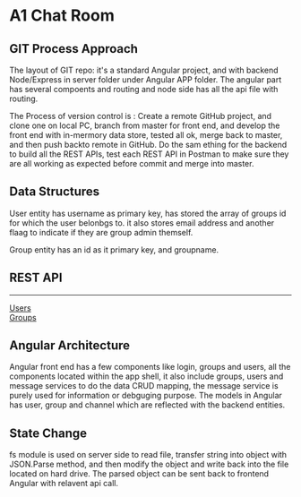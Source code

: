 # A1 Chat Room

## GIT Process Approach

The layout of GIT repo: it's a standard Angular project, and with backend Node/Express in server folder under Angular APP folder.
The angular part has several compoents and routing and node side has all the api file with routing. 

The Process of version control is : Create a remote GitHub project, and clone one on local PC, branch from master for front end, and develop the front end with in-mermory data store, tested all ok, merge back to master, and then push backto remote in GitHub. Do the sam ething for the backend to build all the REST APIs, test each REST API in Postman to make sure they are all working as expected before commit and merge into master.  

## Data Structures

User entity has username as primary key, has stored the array of groups id for which the user belonbgs to. it also stores email address and another flaag to indicate if they are group admin themself.

Group entity has an id as it primary key, and groupname.

## REST API
---
[Users](users.md) <br/>
[Groups](groups.md)

## Angular Architecture

Angular front end has a few components like login, groups and users, all the components located within the app shell, it also include groups, users and message services to do the data CRUD mapping, the message service is purely used for information or debguging purpose. 
The models in Angular has user, group and channel which are reflected with the backend entities.

## State Change

fs module is used on server side to read file, transfer string into object with JSON.Parse method, and then modify the object and write back into the file located on hard drive. The parsed object can be sent back to frontend Angular with relavent api call.


